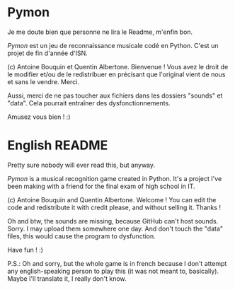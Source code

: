 # Pymon
Je me doute bien que personne ne lira le Readme, m'enfin bon.

*Pymon* est un jeu de reconnaissance musicale codé en Python. C'est un projet de fin d'année d'ISN.

(c) Antoine Bouquin et Quentin Albertone. Bienvenue ! Vous avez le droit de le modifier
et/ou de le redistribuer en précisant que l'original vient de nous et sans le vendre. Merci.

Aussi, merci de ne pas toucher aux fichiers dans les dossiers "sounds" et "data".
Cela pourrait entraîner des dysfonctionnements.

Amusez vous bien ! :)

# English README

Pretty sure nobody will ever read this, but anyway.

*Pymon* is a musical recognition game created in Python. It's a project I've been making with a friend for the final exam of high school in IT.

(c) Antoine Bouquin and Quentin Albertone. Welcome ! You can edit the code and redistribute it with credit please, and without selling it. Thanks !

Oh and btw, the sounds are missing, because GitHub can't host sounds. Sorry. I may upload them somewhere one day.
And don't touch the "data" files, this would cause the program to dysfunction.

Have fun ! :)

P.S.: Oh and sorry, but the whole game is in french because I don't attempt any english-speaking person to play this (it was not meant to, basically). Maybe I'll translate it, I really don't know.
